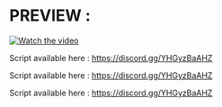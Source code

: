 # PREVIEW :

[![Watch the video](https://i.postimg.cc/vHRqkHjR/image.png)](https://www.youtube.com/watch?v=epIKoQn8dwI)



Script available here : https://discord.gg/YHGyzBaAHZ

Script available here : https://discord.gg/YHGyzBaAHZ

Script available here : https://discord.gg/YHGyzBaAHZ

